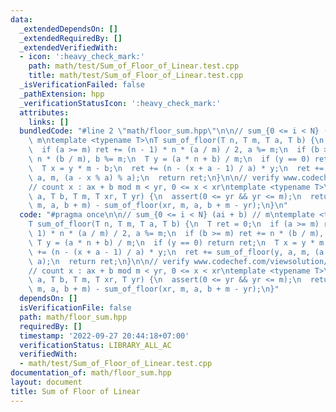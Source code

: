 ```yaml
---
data:
  _extendedDependsOn: []
  _extendedRequiredBy: []
  _extendedVerifiedWith:
  - icon: ':heavy_check_mark:'
    path: math/test/Sum_of_Floor_of_Linear.test.cpp
    title: math/test/Sum_of_Floor_of_Linear.test.cpp
  _isVerificationFailed: false
  _pathExtension: hpp
  _verificationStatusIcon: ':heavy_check_mark:'
  attributes:
    links: []
  bundledCode: "#line 2 \"math/floor_sum.hpp\"\n\n// sum_{0 <= i < N} (ai + b) //\
    \ m\ntemplate <typename T>\nT sum_of_floor(T n, T m, T a, T b) {\n  T ret = 0;\n\
    \  if (a >= m) ret += (n - 1) * n * (a / m) / 2, a %= m;\n  if (b >= m) ret +=\
    \ n * (b / m), b %= m;\n  T y = (a * n + b) / m;\n  if (y == 0) return ret;\n\
    \  T x = y * m - b;\n  ret += (n - (x + a - 1) / a) * y;\n  ret += sum_of_floor(y,\
    \ a, m, (a - x % a) % a);\n  return ret;\n}\n\n// verify www.codechef.com/viewsolution/36222026\n\
    // count x : ax + b mod m < yr, 0 <= x < xr\ntemplate <typename T>\nT mod_affine_range_counting(T\
    \ a, T b, T m, T xr, T yr) {\n  assert(0 <= yr && yr <= m);\n  return sum_of_floor(xr,\
    \ m, a, b + m) - sum_of_floor(xr, m, a, b + m - yr);\n}\n"
  code: "#pragma once\n\n// sum_{0 <= i < N} (ai + b) // m\ntemplate <typename T>\n\
    T sum_of_floor(T n, T m, T a, T b) {\n  T ret = 0;\n  if (a >= m) ret += (n -\
    \ 1) * n * (a / m) / 2, a %= m;\n  if (b >= m) ret += n * (b / m), b %= m;\n \
    \ T y = (a * n + b) / m;\n  if (y == 0) return ret;\n  T x = y * m - b;\n  ret\
    \ += (n - (x + a - 1) / a) * y;\n  ret += sum_of_floor(y, a, m, (a - x % a) %\
    \ a);\n  return ret;\n}\n\n// verify www.codechef.com/viewsolution/36222026\n\
    // count x : ax + b mod m < yr, 0 <= x < xr\ntemplate <typename T>\nT mod_affine_range_counting(T\
    \ a, T b, T m, T xr, T yr) {\n  assert(0 <= yr && yr <= m);\n  return sum_of_floor(xr,\
    \ m, a, b + m) - sum_of_floor(xr, m, a, b + m - yr);\n}"
  dependsOn: []
  isVerificationFile: false
  path: math/floor_sum.hpp
  requiredBy: []
  timestamp: '2022-09-27 20:44:18+07:00'
  verificationStatus: LIBRARY_ALL_AC
  verifiedWith:
  - math/test/Sum_of_Floor_of_Linear.test.cpp
documentation_of: math/floor_sum.hpp
layout: document
title: Sum of Floor of Linear
---
```

